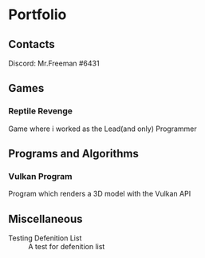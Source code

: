 # Portfolio

## Contacts
Discord: Mr.Freeman #6431

## Games
### Reptile Revenge
Game where i worked as the Lead(and only) Programmer

## Programs and Algorithms
### Vulkan Program
Program which renders a 3D model with the Vulkan API

## Miscellaneous


<dt>Testing Defenition List</dt>
<dd>A test for defenition list</dd>
